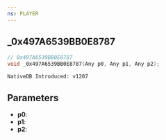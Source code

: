 ```yaml
---
ns: PLAYER
---
```

## _0x497A6539BB0E8787

```c
// 0x497A6539BB0E8787
void _0x497A6539BB0E8787(Any p0, Any p1, Any p2);
```

```
NativeDB Introduced: v1207
```

## Parameters
* **p0**:
* **p1**:
* **p2**:
